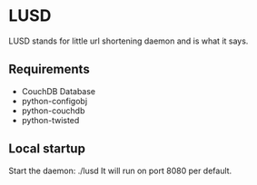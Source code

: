 # LUSD #

LUSD stands for little url shortening daemon and is what it says.

## Requirements ##

 - CouchDB Database
 - python-configobj
 - python-couchdb
 - python-twisted 

## Local startup ##

Start the daemon: ./lusd
It will run on port 8080 per default.

